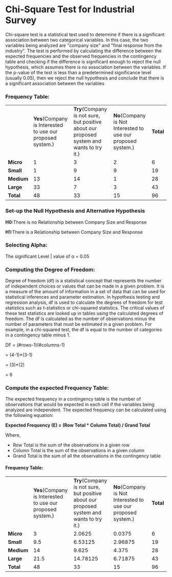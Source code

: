 <h1>Chi-Square Test for Industrial Survey</h1>
<p>Chi-square test is a statistical test used to determine if there is a significant association between two categorical variables. In this case, the two variables being analyzed are "company size" and "final response from the industry". The test is performed by calculating the difference between the expected frequencies and the observed frequencies in the contingency table and checking if the difference is significant enough to reject the null hypothesis, which assumes there is no association between the variables. If the p-value of the test is less than a predetermined significance level (usually 0.05), then we reject the null hypothesis and conclude that there is a significant association between the variables</p>

<h3>Frequency Table:</h3>

<table>
  <tr>
    <td> </td>
    <td><b>Yes</b>(Company is Interested to use our proposed system.)</td>
    <td><b>Try</b>(Company is not sure, but positive about our proposed system and wants to try it.)</td>
    <td><b>No</b>(Company is Not Interested to use our proposed system.)</td>
    <td><b>Total</b></td>
  </tr>
  <tr>
    <td><b>Micro</b></td>
    <td>1</td>
    <td>3</td>
    <td>2</td>
    <td>6</td>
  </tr>
  <tr>
    <td><b>Small</b></td>
    <td>1</td>
    <td>9</td>
    <td>9</td>
    <td>19</td>
  </tr>
  <tr>
    <td><b>Medium</b></td>
    <td>13</td>
    <td>14</td>
    <td>1</td>
    <td>28</td>
  </tr>
  <tr>
    <td><b>Large</b></td>
    <td>33</td>
    <td>7</td>
    <td>3</td>
    <td>43</td>
  </tr>
  <tr>
    <td><b>Total</b></td>
    <td>48</td>
    <td>33</td>
    <td>15</td>
    <td>96</td>
  </tr>
 </table>

<h3>Set-up the Null Hypothesis and Alternative Hypothesis</h3>

<p><b>H0:</b>There is no Relationship between Company Size and Response</p>
<p><b>H1:</b>There is a Relationship between Company Size and Response</p>

<h3>Selecting Alpha:</h3>

<p>The significant Level | value of α = 0.05</p>

<h3>Computing the Degree of Freedom:</h3>

<p>Degree of freedom (df) is a statistical concept that represents the number of independent choices or values that can be made in a given problem. It is a measure of the amount of information in a set of data that can be used for statistical inferences and parameter estimation. In hypothesis testing and regression analysis, df is used to calculate the degrees of freedom for test statistics such as t-statistics or chi-squared statistics. The critical values of these test statistics are looked up in tables using the calculated degrees of freedom. The df is calculated as the number of observations minus the number of parameters that must be estimated in a given problem. For example, in a chi-squared test, the df is equal to the number of categories in a contingency table minus 1.</p>

<p>DF = (#rows-1)(#columns-1)</p>
<p>   = (4-1)*(3-1)</p>
<p>   = (3)*(2)</p>
<p>   = 6</p>

<h3>Compute the expected Frequency Table:</h3>

<p>The expected frequency in a contingency table is the number of observations that would be expected in each cell if the variables being analyzed are independent. The expected frequency can be calculated using the following equation:</p>

<p><b>Expected Frequency (E) = (Row Total * Column Total) / Grand Total</b></p>
<p>Where,</p>
<ul>
  <li>Row Total is the sum of the observations in a given row</li>
  <li>Column Total is the sum of the observations in a given column</li>
  <li>Grand Total is the sum of all the observations in the contingency table</li>
</ul>

<h4>Frequency Table:</h4>
<table>
  <tr>
    <td> </td>
    <td><b>Yes</b>(Company is Interested to use our proposed system.)</td>
    <td><b>Try</b>(Company is not sure, but positive about our proposed system and wants to try it.)</td>
    <td><b>No</b>(Company is Not Interested to use our proposed system.)</td>
    <td><b>Total</b></td>
  </tr>
  <tr>
    <td><b>Micro</b></td>
    <td>3</td>
    <td>2.0625</td>
    <td>0.0375</td>
    <td>6</td>
  </tr>
  <tr>
    <td><b>Small</b></td>
    <td>9.5</td>
    <td>6.53125</td>
    <td>2.96875</td>
    <td>19</td>
  </tr>
  <tr>
    <td><b>Medium</b></td>
    <td>14</td>
    <td>9.625</td>
    <td>4.375</td>
    <td>28</td>
  </tr>
  <tr>
    <td><b>Large</b></td>
    <td>21.5</td>
    <td>14.78125</td>
    <td>6.71875</td>
    <td>43</td>
  </tr>
  <tr>
    <td><b>Total</b></td>
    <td>48</td>
    <td>33</td>
    <td>15</td>
    <td>96</td>
  </tr>
 </table>
